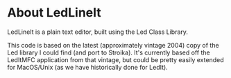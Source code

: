 # About LedLineIt

LedLineIt is a plain text editor, built using the Led Class Library.

This code is based on the latest (approximately vintage 2004) copy
of the Led library I could find (and port to Stroika). It's currently based off
the LedItMFC application from that vintage, but could be pretty easily extended for
MacOS/Unix (as we have historically done for LedIt).
